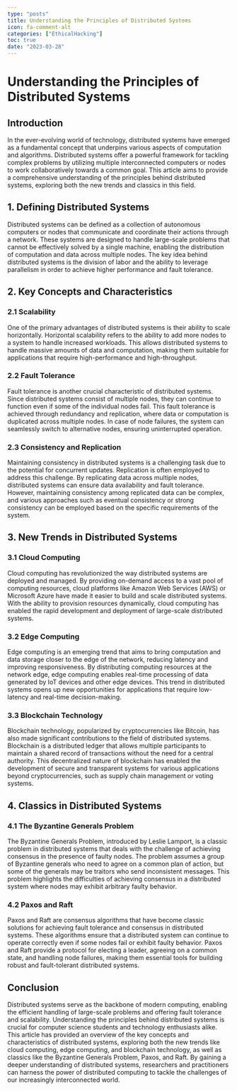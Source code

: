 ```yaml
---
type: "posts"
title: Understanding the Principles of Distributed Systems
icon: fa-comment-alt
categories: ["EthicalHacking"]
toc: true
date: "2023-03-28"
---
```




# Understanding the Principles of Distributed Systems

## Introduction

In the ever-evolving world of technology, distributed systems have emerged as a fundamental concept that underpins various aspects of computation and algorithms. Distributed systems offer a powerful framework for tackling complex problems by utilizing multiple interconnected computers or nodes to work collaboratively towards a common goal. This article aims to provide a comprehensive understanding of the principles behind distributed systems, exploring both the new trends and classics in this field.

## 1. Defining Distributed Systems

Distributed systems can be defined as a collection of autonomous computers or nodes that communicate and coordinate their actions through a network. These systems are designed to handle large-scale problems that cannot be effectively solved by a single machine, enabling the distribution of computation and data across multiple nodes. The key idea behind distributed systems is the division of labor and the ability to leverage parallelism in order to achieve higher performance and fault tolerance.

## 2. Key Concepts and Characteristics

### 2.1 Scalability

One of the primary advantages of distributed systems is their ability to scale horizontally. Horizontal scalability refers to the ability to add more nodes to a system to handle increased workloads. This allows distributed systems to handle massive amounts of data and computation, making them suitable for applications that require high-performance and high-throughput.

### 2.2 Fault Tolerance

Fault tolerance is another crucial characteristic of distributed systems. Since distributed systems consist of multiple nodes, they can continue to function even if some of the individual nodes fail. This fault tolerance is achieved through redundancy and replication, where data or computation is duplicated across multiple nodes. In case of node failures, the system can seamlessly switch to alternative nodes, ensuring uninterrupted operation.

### 2.3 Consistency and Replication

Maintaining consistency in distributed systems is a challenging task due to the potential for concurrent updates. Replication is often employed to address this challenge. By replicating data across multiple nodes, distributed systems can ensure data availability and fault tolerance. However, maintaining consistency among replicated data can be complex, and various approaches such as eventual consistency or strong consistency can be employed based on the specific requirements of the system.

## 3. New Trends in Distributed Systems

### 3.1 Cloud Computing

Cloud computing has revolutionized the way distributed systems are deployed and managed. By providing on-demand access to a vast pool of computing resources, cloud platforms like Amazon Web Services (AWS) or Microsoft Azure have made it easier to build and scale distributed systems. With the ability to provision resources dynamically, cloud computing has enabled the rapid development and deployment of large-scale distributed systems.

### 3.2 Edge Computing

Edge computing is an emerging trend that aims to bring computation and data storage closer to the edge of the network, reducing latency and improving responsiveness. By distributing computing resources at the network edge, edge computing enables real-time processing of data generated by IoT devices and other edge devices. This trend in distributed systems opens up new opportunities for applications that require low-latency and real-time decision-making.

### 3.3 Blockchain Technology

Blockchain technology, popularized by cryptocurrencies like Bitcoin, has also made significant contributions to the field of distributed systems. Blockchain is a distributed ledger that allows multiple participants to maintain a shared record of transactions without the need for a central authority. This decentralized nature of blockchain has enabled the development of secure and transparent systems for various applications beyond cryptocurrencies, such as supply chain management or voting systems.

## 4. Classics in Distributed Systems

### 4.1 The Byzantine Generals Problem

The Byzantine Generals Problem, introduced by Leslie Lamport, is a classic problem in distributed systems that deals with the challenge of achieving consensus in the presence of faulty nodes. The problem assumes a group of Byzantine generals who need to agree on a common plan of action, but some of the generals may be traitors who send inconsistent messages. This problem highlights the difficulties of achieving consensus in a distributed system where nodes may exhibit arbitrary faulty behavior.

### 4.2 Paxos and Raft

Paxos and Raft are consensus algorithms that have become classic solutions for achieving fault tolerance and consensus in distributed systems. These algorithms ensure that a distributed system can continue to operate correctly even if some nodes fail or exhibit faulty behavior. Paxos and Raft provide a protocol for electing a leader, agreeing on a common state, and handling node failures, making them essential tools for building robust and fault-tolerant distributed systems.

## Conclusion

Distributed systems serve as the backbone of modern computing, enabling the efficient handling of large-scale problems and offering fault tolerance and scalability. Understanding the principles behind distributed systems is crucial for computer science students and technology enthusiasts alike. This article has provided an overview of the key concepts and characteristics of distributed systems, exploring both the new trends like cloud computing, edge computing, and blockchain technology, as well as classics like the Byzantine Generals Problem, Paxos, and Raft. By gaining a deeper understanding of distributed systems, researchers and practitioners can harness the power of distributed computing to tackle the challenges of our increasingly interconnected world.
